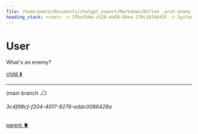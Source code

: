```yaml
---
file: /home/pedro/Documents/chatgpt_export/Markdown/Define _arch enemy._.md
heading_stack: <root> -> 3fbaf69e-c528-4a58-84ea-178c18f4b43f -> System -> f2935420-3d9f-46bc-bf07-34555dfed19b -> System -> aaa2eab1-9f5f-4919-83cf-d5a4d4b4526f -> User -> caef047f-360a-4597-bbac-f3a661a3fd88 -> Assistant -> aaa2f670-503d-4df7-b20a-49c59e26f3b3 -> User
---
```

# User

What's an enemy?

[child ⬇️](#3c4f98cf-f204-4017-8276-eddc0086428a)

---

(main branch ⎇)
###### 3c4f98cf-f204-4017-8276-eddc0086428a
[parent ⬆️](#aaa2f670-503d-4df7-b20a-49c59e26f3b3)
